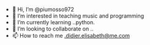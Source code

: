 - 👋 Hi, I’m @piumosso972
- 👀 I’m interested in teaching music and programming
- 🌱 I’m currently learning ..python.
- 💞️ I’m looking to collaborate on ..
- 📫 How to reach me .didier.elisabeth@me.com
<!---
piumosso972/piumosso972 is a ✨ special ✨ repository because its `README.md` (this file) appears on your GitHub profile.
You can click the Preview link to take a look at your changes.
--->

